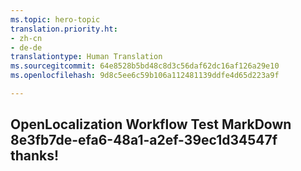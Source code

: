 ```yaml
---
ms.topic: hero-topic
translation.priority.ht:
- zh-cn
- de-de
translationtype: Human Translation
ms.sourcegitcommit: 64e8528b5bd48c8d3c56daf62dc16af126a29e10
ms.openlocfilehash: 9d8c5ee6c59b106a112481139ddfe4d65d223a9f

---
```

## OpenLocalization Workflow Test MarkDown 8e3fb7de-efa6-48a1-a2ef-39ec1d34547f thanks!



<!--HONumber=Aug16_HO3-->


